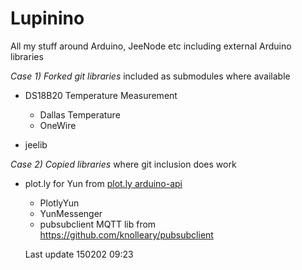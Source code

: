 Lupinino
========

All my stuff around Arduino, JeeNode etc including external Arduino libraries

*Case 1) Forked git libraries* included as submodules where available

- DS18B20 Temperature Measurement
  - Dallas Temperature
  - OneWire

- jeelib

*Case 2) Copied libraries* where git inclusion does work

- plot.ly for Yun from [plot.ly arduino-api](https://github.com/473856/arduino-api/tree/master/plotly_yun/Arduino)
  - PlotlyYun
  - YunMessenger
  - pubsubclient MQTT lib from https://github.com/knolleary/pubsubclient

  Last update 150202 09:23
